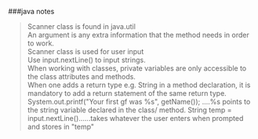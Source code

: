 ###java notes  
> Scanner class is found in java.util   
An argument is any extra information that the method needs in order to work.  
Scanner class is used for user input  
Use input.nextLine() to input strings.  
When working with classes, private variables are only accessible to the class attributes and methods.  
When one adds a return type e.g. String in a method declaration, it is mandatory to add a return statement of the same return type.  
System.out.printf("Your first gf was %s", getName()); ....%s points to the string variable declared in the class/ method.
String temp = input.nextLine()......takes whatever the user enters when prompted and stores in "temp"

